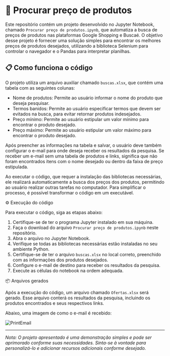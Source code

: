 # 🚀 Procurar preço de produtos

Este repositório contém um projeto desenvolvido no Jupyter Notebook, chamado `Procurar preço de produtos.ipynb`, que automatiza a busca de preços de produtos nas plataformas Google Shopping e Buscaé. O objetivo desse projeto é fornecer uma solução simples para encontrar os melhores preços de produtos desejados, utilizando a biblioteca Selenium para controlar o navegador e o Pandas para interpretar planilhas.

## 📋 Como funciona o código

O projeto utiliza um arquivo auxiliar chamado `buscas.xlsx`, que contém uma tabela com as seguintes colunas:

- Nome de produtos: Permite ao usuário informar o nome do produto que deseja pesquisar.
- Termos banidos: Permite ao usuário especificar termos que devem ser evitados na busca, para evitar retornar produtos indesejados.
- Preço mínimo: Permite ao usuário estipular um valor mínimo para encontrar o produto desejado.
- Preço máximo: Permite ao usuário estipular um valor máximo para encontrar o produto desejado.

Após preencher as informações na tabela e salvar, o usuário deve também configurar o e-mail para onde deseja receber os resultados da pesquisa. Se receber um e-mail sem uma tabela de produtos e links, significa que não foram encontrados itens com o nome desejado ou dentro da faixa de preço estipulada.

Ao executar o código, que requer a instalação das bibliotecas necessárias, ele realizará automaticamente a busca dos preços dos produtos, permitindo ao usuário realizar outras tarefas no computador. Para simplificar o processo, é possível transformar o código em um executável.

⚙️ Execução do código

Para executar o código, siga as etapas abaixo:

1. Certifique-se de ter o programa Jupyter instalado em sua máquina.
2. Faça o download do arquivo `Procurar preço de produtos.ipynb` neste repositório.
3. Abra o arquivo no Jupyter Notebook.
4. Verifique se todas as bibliotecas necessárias estão instaladas no seu ambiente Python.
5. Certifique-se de ter o arquivo `buscas.xlsx` no local correto, preenchido com as informações dos produtos desejados.
6. Configure o e-mail de destino para receber os resultados da pesquisa.
7. Execute as células do notebook na ordem adequada.

📦 Arquivos gerados

Após a execução do código, um arquivo chamado `Ofertas.xlsx` será gerado. Esse arquivo conterá os resultados da pesquisa, incluindo os produtos encontrados e seus respectivos links.

Abaixo, uma imagem de como o e-mail é recebido:

![PrintEmail](https://github.com/LeonardoOrtizBR/ProcurarPrecos/assets/135072424/765482b8-cb42-45a1-838c-f06bdf53f984)

---

*Nota: O projeto apresentado é uma demonstração simples e pode ser aprimorado conforme suas necessidades. Sinta-se à vontade para personalizá-lo e adicionar recursos adicionais conforme desejado.*

